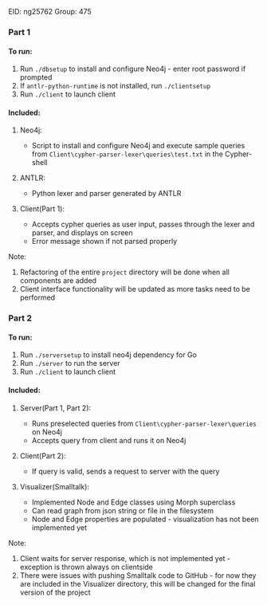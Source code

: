 EID: ng25762
Group: 475
### Part 1 ###

#### To run: ####

1. Run `./dbsetup` to install and configure Neo4j - enter root password if prompted
2. If `antlr-python-runtime` is not installed, run `./clientsetup`
3. Run `./client` to launch client

#### Included: ####
1. Neo4j:
    * Script to install and configure Neo4j and execute sample queries from `Client\cypher-parser-lexer\queries\test.txt` in the Cypher-shell

2. ANTLR:
    * Python lexer and parser generated by ANTLR

3. Client(Part 1):
    * Accepts cypher queries as user input, passes through the lexer and parser, and displays on screen
    * Error message shown if not parsed properly

Note: 
1. Refactoring of the entire `project` directory will be done when all components are added
2. Client interface functionality will be updated as more tasks need to be performed

### Part 2 ###

#### To run: ####

1. Run `./serversetup` to install neo4j dependency for Go
2. Run `./server` to run the server
3. Run `./client` to launch client

#### Included: ####
1. Server(Part 1, Part 2):
    * Runs preselected queries from `Client\cypher-parser-lexer\queries` on Neo4j
    * Accepts query from client and runs it on Neo4j

2. Client(Part 2):
    * If query is valid, sends a request to server with the query

3. Visualizer(Smalltalk):
    * Implemented Node and Edge classes using Morph superclass
    * Can read graph from json string or file in the filesystem
    * Node and Edge properties are populated - visualization has not been implemented yet

Note: 
1. Client waits for server response, which is not implemented yet - exception is thrown always on clientside
2. There were issues with pushing Smalltalk code to GitHub - for now they are included in the Visualizer directory, this will be changed for the final version of the project